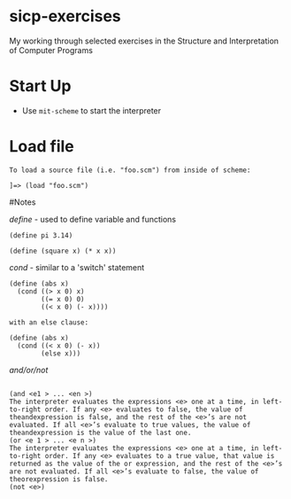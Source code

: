 sicp-exercises
==============

My working through selected exercises in the Structure and Interpretation of Computer Programs


# Start Up
- Use ```mit-scheme``` to start the interpreter

# Load file
```
To load a source file (i.e. "foo.scm") from inside of scheme:

]=> (load "foo.scm")
```

#Notes

*define* - used to define variable and functions
```
(define pi 3.14)

(define (square x) (* x x))
```

*cond* - similar to a 'switch' statement
```
(define (abs x)
  (cond ((> x 0) x)
        ((= x 0) 0)
        ((< x 0) (- x))))

with an else clause:

(define (abs x)
  (cond ((< x 0) (- x))
        (else x)))
```

*and/or/not*
```

(and <e1 > ... <en >)
The interpreter evaluates the expressions <e> one at a time, in left-to-right order. If any <e> evaluates to false, the value of theandexpression is false, and the rest of the <e>’s are not evaluated. If all <e>’s evaluate to true values, the value of theandexpression is the value of the last one.
(or <e 1 > ... <e n >)
The interpreter evaluates the expressions <e> one at a time, in left-to-right order. If any <e> evaluates to a true value, that value is returned as the value of the or expression, and the rest of the <e>’s are not evaluated. If all <e>’s evaluate to false, the value of theorexpression is false.
(not <e>)
```
